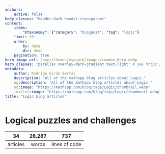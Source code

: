 ```yaml
---
anchors:
    active: false
body_classes: "header-dark header-transparent"
content:
    items:
        "@taxonomy": {"category": "blogpost", "tag": "logic"}
    limit: 20
    order:
        by: date
        dir: desc
    pagination: true
hero_image_url: /user/themes/myquark/images/common_hero.webp
hero_classes: "parallax overlay-dark-gradient text-light" # see https://demo.getgrav.org/blog-skeleton/blog/hero-classes
metadata:
    author: Rodrigo Girão Serrão
    description: "All of the mathspp blog articles about Logic."
    og:description: "All of the mathspp blog articles about Logic."
    og:image: "https://mathspp.com/blog/tags/Logic/thumbnail.webp"
    twitter:image: "https://mathspp.com/blog/tags/Logic/thumbnail.webp"
title: "Logic blog articles"
---
```



# Logical puzzles and challenges


<table class="stats-table">
    <thead>
        <tr>
            <th style="text-align: center;">34</th>
            <th style="text-align: center;">28,287</th>
            <th style="text-align: center;">737</th>
        </tr>
    </thead>
    <tbody>
        <tr>
            <td style="text-align: center;">articles</td>
            <td style="text-align: center;">words</td>
            <td style="text-align: center;">lines of code</td>
        </tr>
    </tbody>
</table>